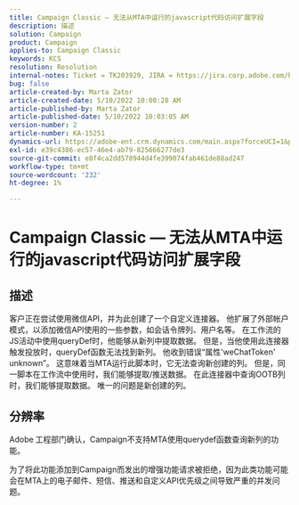 ```yaml
---
title: Campaign Classic — 无法从MTA中运行的javascript代码访问扩展字段
description: 描述
solution: Campaign
product: Campaign
applies-to: Campaign Classic
keywords: KCS
resolution: Resolution
internal-notes: Ticket = TK203929, JIRA = https://jira.corp.adobe.com/browse/NEO-20460, https://jira.corp.adobe.com/browse/NEO-20648
bug: false
article-created-by: Marta Zator
article-created-date: 5/10/2022 10:00:28 AM
article-published-by: Marta Zator
article-published-date: 5/10/2022 10:03:05 AM
version-number: 2
article-number: KA-15251
dynamics-url: https://adobe-ent.crm.dynamics.com/main.aspx?forceUCI=1&pagetype=entityrecord&etn=knowledgearticle&id=90301002-48d0-ec11-a7b5-00224809c101
exl-id: e39c4386-ec57-46e4-ab79-825666277de3
source-git-commit: e8f4ca2dd578944d4fe399074fab461de88ad247
workflow-type: tm+mt
source-wordcount: '232'
ht-degree: 1%

---
```


# Campaign Classic — 无法从MTA中运行的javascript代码访问扩展字段

## 描述


客户正在尝试使用微信API，并为此创建了一个自定义连接器。 他扩展了外部帐户模式，以添加微信API使用的一些参数，如会话令牌列、用户名等。 在工作流的JS活动中使用queryDef时，他能够从新列中提取数据。 但是，当他使用此连接器触发投放时，queryDef函数无法找到新列。 他收到错误“属性&#39;weChatToken&#39; unknown”。 这意味着当MTA运行此脚本时，它无法查询新创建的列。 但是，同一脚本在工作流中使用时，我们能够提取/推送数据。 在此连接器中查询OOTB列时，我们能够提取数据。 唯一的问题是新创建的列。


## 分辨率


Adobe<b> </b>工程部门确认，Campaign不支持MTA使用querydef函数查询新列的功能。

为了将此功能添加到Campaign而发出的增强功能请求被拒绝，因为此类功能可能会在MTA上的电子邮件、短信、推送和自定义API优先级之间导致严重的并发问题。
